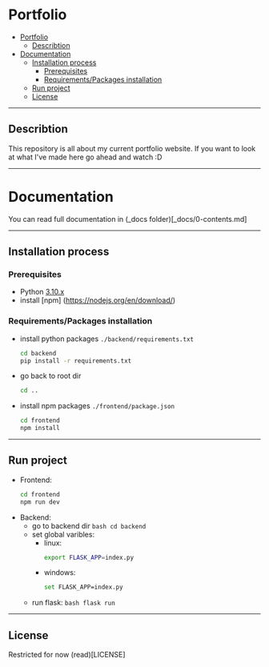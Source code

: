 # Portfolio

- [Portfolio](#portfolio)
  - [Describtion](#describtion)
- [Documentation](#documentation)
  - [Installation process](#installation-process)
    - [Prerequisites](#prerequisites)
    - [Requirements/Packages installation](#requirementspackages-installation)
  - [Run project](#run-project)
  - [License](#license)


---
## Describtion
This repository is all about my current portfolio website. If you want to look at what I've made here go ahead and watch :D

---

# Documentation
You can read full documentation in (_docs folder)[_docs/0-contents.md]

---
## Installation process
### Prerequisites
- Python [3.10.x](https://www.python.org/downloads/)
- install [npm] (https://nodejs.org/en/download/)

### Requirements/Packages installation
- install python packages ``./backend/requirements.txt`` 
    ```bash
    cd backend
    pip install -r requirements.txt
    ```
- go back to root dir
    ```bash
    cd ..
    ```
- install npm packages ``./frontend/package.json``
    ```bash
    cd frontend
    npm install
    ```


---
## Run project
- Frontend:
    ```bash
    cd frontend
    npm run dev
    ```
- Backend:
  - go to backend dir
        ```bash
        cd backend
        ```
  - set global varibles:
    - linux:
        ```bash
        export FLASK_APP=index.py
        ```
    - windows:
        ```bash
        set FLASK_APP=index.py
        ```
  - run flask:
        ```bash
        flask run
        ```

---
## License
Restricted for now (read)[LICENSE]

